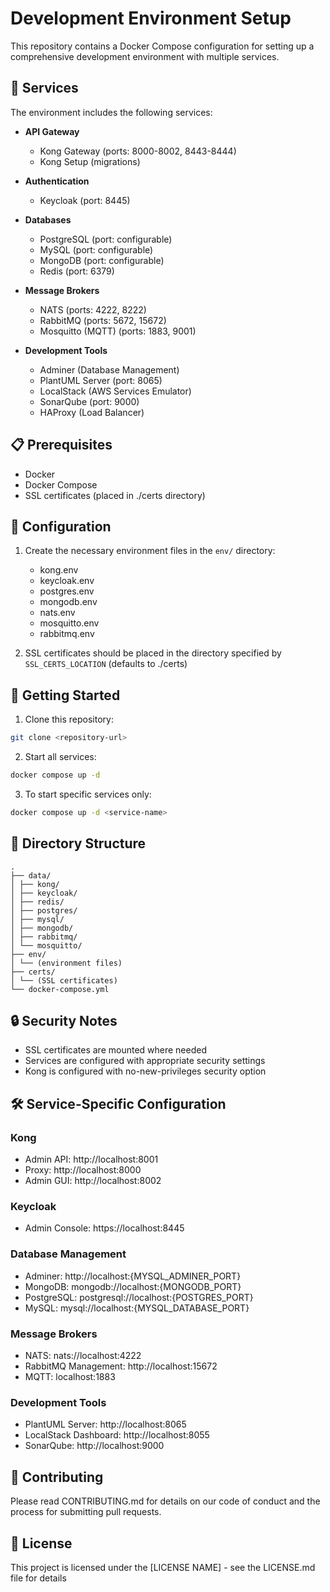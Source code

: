 # Development Environment Setup

This repository contains a Docker Compose configuration for setting up a comprehensive development environment with multiple services.

## 🚀 Services

The environment includes the following services:

- **API Gateway**
  - Kong Gateway (ports: 8000-8002, 8443-8444)
  - Kong Setup (migrations)

- **Authentication**
  - Keycloak (port: 8445)

- **Databases**
  - PostgreSQL (port: configurable)
  - MySQL (port: configurable)
  - MongoDB (port: configurable)
  - Redis (port: 6379)

- **Message Brokers**
  - NATS (ports: 4222, 8222)
  - RabbitMQ (ports: 5672, 15672)
  - Mosquitto (MQTT) (ports: 1883, 9001)

- **Development Tools**
  - Adminer (Database Management)
  - PlantUML Server (port: 8065)
  - LocalStack (AWS Services Emulator)
  - SonarQube (port: 9000)
  - HAProxy (Load Balancer)

## 📋 Prerequisites

- Docker
- Docker Compose
- SSL certificates (placed in ./certs directory)

## 🔧 Configuration

1. Create the necessary environment files in the `env/` directory:
   - kong.env
   - keycloak.env
   - postgres.env
   - mongodb.env
   - nats.env
   - mosquitto.env
   - rabbitmq.env

2. SSL certificates should be placed in the directory specified by `SSL_CERTS_LOCATION` (defaults to ./certs)

## 🚀 Getting Started

1. Clone this repository:
```bash
git clone <repository-url>
```

2. Start all services:
```bash
docker compose up -d
```

3. To start specific services only:
```bash
docker compose up -d <service-name>
```

## 📁 Directory Structure
```
.
├── data/
│ ├── kong/
│ ├── keycloak/
│ ├── redis/
│ ├── postgres/
│ ├── mysql/
│ ├── mongodb/
│ ├── rabbitmq/
│ └── mosquitto/
├── env/
│ └── (environment files)
├── certs/
│ └── (SSL certificates)
└── docker-compose.yml
```

## 🔒 Security Notes

- SSL certificates are mounted where needed
- Services are configured with appropriate security settings
- Kong is configured with no-new-privileges security option

## 🛠 Service-Specific Configuration

### Kong
- Admin API: http://localhost:8001
- Proxy: http://localhost:8000
- Admin GUI: http://localhost:8002

### Keycloak
- Admin Console: https://localhost:8445

### Database Management
- Adminer: http://localhost:{MYSQL_ADMINER_PORT}
- MongoDB: mongodb://localhost:{MONGODB_PORT}
- PostgreSQL: postgresql://localhost:{POSTGRES_PORT}
- MySQL: mysql://localhost:{MYSQL_DATABASE_PORT}

### Message Brokers
- NATS: nats://localhost:4222
- RabbitMQ Management: http://localhost:15672
- MQTT: localhost:1883

### Development Tools
- PlantUML Server: http://localhost:8065
- LocalStack Dashboard: http://localhost:8055
- SonarQube: http://localhost:9000

## 🤝 Contributing

Please read CONTRIBUTING.md for details on our code of conduct and the process for submitting pull requests.

## 📄 License

This project is licensed under the [LICENSE NAME] - see the LICENSE.md file for details